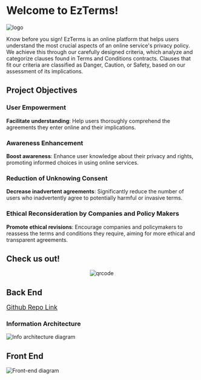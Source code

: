 # Welcome to EzTerms!
![logo](https://i.imgur.com/wHt7XaH.png)

Know before you sign! EzTerms is an online platform that helps users understand the most crucial aspects of an online service's privacy policy. We achieve this through our carefully designed criteria, which analyze and categorize clauses found in Terms and Conditions contracts. Clauses that fit our criteria are classified as Danger, Caution, or Safety, based on our assessment of its implications.

## Project Objectives

### User Empowerment
**Facilitate understanding**: Help users thoroughly comprehend the agreements they enter online and their implications.

### Awareness Enhancement

**Boost awareness**: Enhance user knowledge about their privacy and rights, promoting informed choices in using online services.

### Reduction of Unknowing Consent

**Decrease inadvertent agreements**: Significantly reduce the number of users who inadvertently agree to potentially harmful or invasive terms.

### Ethical Reconsideration by Companies and Policy Makers

**Promote ethical revisions**: Encourage companies and policymakers to reassess the terms and conditions they require, aiming for more ethical and transparent agreements.

## Check us out!
<div align="center">

![qrcode](https://i.imgur.com/NyF1YBT.png)

</div>

## Back End 
<big>[Github Repo Link](https://github.com/jackchinski/ezterms-backend)</big>

### Information Architecture 
![Info architecture diagram](https://i.imgur.com/M5TkWB0.png)

## Front End 
![Front-end diagram](https://i.imgur.com/V5SxxZk.png)





